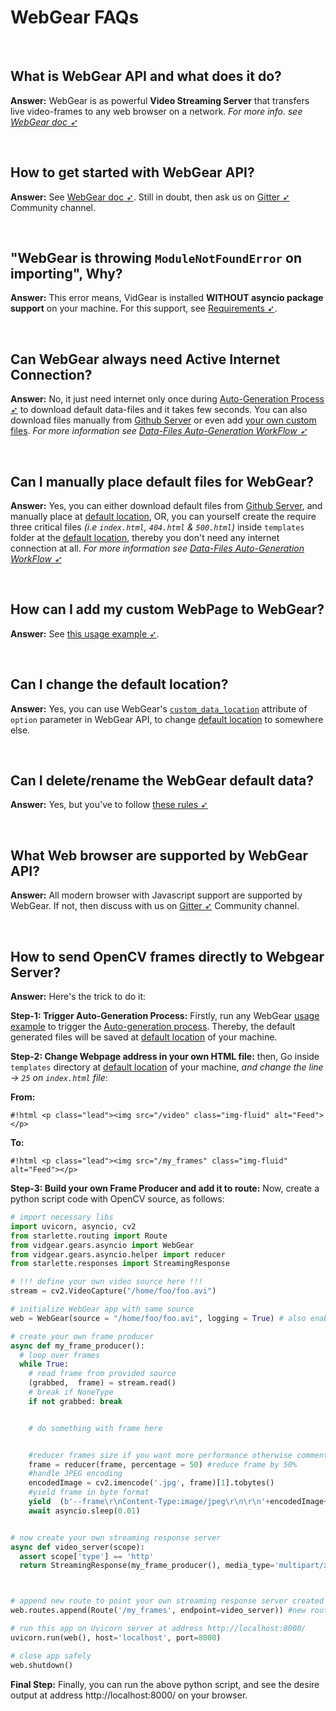 <!--
===============================================
vidgear library source-code is deployed under the Apache 2.0 License:

Copyright (c) 2019-2020 Abhishek Thakur(@abhiTronix) <abhi.una12@gmail.com>

Licensed under the Apache License, Version 2.0 (the "License");
you may not use this file except in compliance with the License.
You may obtain a copy of the License at

   http://www.apache.org/licenses/LICENSE-2.0

Unless required by applicable law or agreed to in writing, software
distributed under the License is distributed on an "AS IS" BASIS,
WITHOUT WARRANTIES OR CONDITIONS OF ANY KIND, either express or implied.
See the License for the specific language governing permissions and
limitations under the License.
===============================================
-->

# WebGear FAQs

&nbsp;

## What is WebGear API and what does it do?

**Answer:** WebGear is as powerful **Video Streaming Server** that transfers live video-frames to any web browser on a network. _For more info. see [WebGear doc ➶](../../gears/webgear/overview/)_

&nbsp;

## How to get started with WebGear API?

**Answer:** See [WebGear doc ➶](../../gears/webgear/overview/). Still in doubt, then ask us on [Gitter ➶](https://gitter.im/vidgear/community) Community channel.

&nbsp;

## "WebGear is throwing `ModuleNotFoundError` on importing", Why?

**Answer:** This error means, VidGear is installed **WITHOUT asyncio package support** on your machine. For this support, see [Requirements ➶](../../gears/webgear/usage/#requirements).

&nbsp;

## Can WebGear always need Active Internet Connection?

**Answer:** No, it just need internet only once during [Auto-Generation Process ➶](../../gears/webgear/overview/#auto-generation-process) to download default data-files and it takes few seconds. You can also download files manually from [Github Server](https://github.com/abhiTronix/webgear_data) or even add [your own custom files](../../gears/webgear/advanced/#rules-for-altering-webgear-files-and-folders). _For more information see [Data-Files Auto-Generation WorkFlow ➶](../../gears/webgear/overview/#data-files-auto-generation-workflow-for-webgear)_

&nbsp;

## Can I manually place default files for WebGear?

**Answer:** Yes, you can either download default files from [Github Server](https://github.com/abhiTronix/webgear_data), and manually place at [default location](../../gears/webgear/overview/#default-location), OR, you can yourself create the require three critical files _(i.e `index.html`, `404.html` & `500.html`)_  inside `templates` folder at the [default location](../../gears/webgear/overview/#default-location), thereby you don't need any internet connection at all. _For more information see [Data-Files Auto-Generation WorkFlow ➶](../../gears/webgear/overview/#data-files-auto-generation-workflow)_

&nbsp;

## How can I add my custom WebPage to WebGear?

**Answer:** See [this usage example ➶](../../gears/webgear/advanced/#using-webgear-with-custom-webpage-routes).

&nbsp;

## Can I change the default location?

**Answer:** Yes, you can use WebGear's [`custom_data_location`](../../gears/webgear/params/#webgear-specific-attributes) attribute of `option` parameter in WebGear API, to change [default location](../../gears/webgear/overview/#default-location) to somewhere else.

&nbsp;

## Can I delete/rename the WebGear default data?

**Answer:** Yes, but you've to follow [these rules ➶](../../gears/webgear/advanced/#rules-for-altering-webgear-files-and-folders)

&nbsp;

## What Web browser are supported by WebGear API?

**Answer:** All modern browser with Javascript support are supported by WebGear. If not, then discuss with us on [Gitter ➶](https://gitter.im/vidgear/community) Community channel.

&nbsp;

## How to send OpenCV frames directly to Webgear Server?

**Answer:** Here's the trick to do it:

**Step-1: Trigger Auto-Generation Process:** Firstly, run any WebGear [usage example](../../gears/webgear/usage/) to trigger the [Auto-generation process](../../gears/webgear/overview/#auto-generation-process). Thereby, the default generated files will be saved at [default location](../../gears/webgear/overview/#default-location) of your machine.

**Step-2: Change Webpage address in your own HTML file:** then, Go inside `templates` directory at [default location](../../gears/webgear/overview/#default-location) of your machine, _and change the line -> `25` on `index.html` file_:

**From:**

`#!html <p class="lead"><img src="/video" class="img-fluid" alt="Feed"></p>`

**To:**

`#!html <p class="lead"><img src="/my_frames" class="img-fluid" alt="Feed"></p>`

**Step-3: Build your own Frame Producer and add it to route:** Now, create a python script code with OpenCV source, as follows:

```python
# import necessary libs
import uvicorn, asyncio, cv2
from starlette.routing import Route
from vidgear.gears.asyncio import WebGear
from vidgear.gears.asyncio.helper import reducer
from starlette.responses import StreamingResponse

# !!! define your own video source here !!!
stream = cv2.VideoCapture("/home/foo/foo.avi") 

# initialize WebGear app with same source
web = WebGear(source = "/home/foo/foo.avi", logging = True) # also enable `logging` for debugging 

# create your own frame producer
async def my_frame_producer():
  # loop over frames
  while True:
    # read frame from provided source
    (grabbed,  frame) = stream.read()
    # break if NoneType
    if not grabbed: break


    # do something with frame here


    #reducer frames size if you want more performance otherwise comment this line
    frame = reducer(frame, percentage = 50) #reduce frame by 50%
    #handle JPEG encoding
    encodedImage = cv2.imencode('.jpg', frame)[1].tobytes()
    #yield frame in byte format
    yield  (b'--frame\r\nContent-Type:image/jpeg\r\n\r\n'+encodedImage+b'\r\n')
    await asyncio.sleep(0.01)


# now create your own streaming response server
async def video_server(scope):
  assert scope['type'] == 'http'
  return StreamingResponse(my_frame_producer(), media_type='multipart/x-mixed-replace; boundary=frame') # add your frame producer



# append new route to point your own streaming response server created above
web.routes.append(Route('/my_frames', endpoint=video_server)) #new route for your frames producer will be `{address}/my_frames`

# run this app on Uvicorn server at address http://localhost:8000/
uvicorn.run(web(), host='localhost', port=8000)

# close app safely
web.shutdown()
```

**Final Step:** Finally, you can run the above python script, and see the desire output at address http://localhost:8000/ on your browser. 

&nbsp;